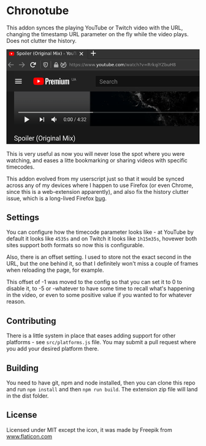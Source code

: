 # Chronotube
This addon synces the playing YouTube or Twitch video with the URL, changing the timestamp URL parameter on the fly while the video plays. Does not clutter the history.

![](demo.gif)

This is very useful as now you will never lose the spot where you were watching, and eases a litte bookmarking or sharing videos with specific timecodes.

This addon evolved from my userscript just so that it would be synced across any of my devices where I happen to use Firefox (or even Chrome, since this is a web-extension apparently), and also fix the history clutter issue, which is a long-lived Firefox [bug](https://bugzilla.mozilla.org/show_bug.cgi?id=753264).

## Settings
You can configure how the timecode parameter looks like - at YouTube by default it looks like `4535s` and on Twitch it looks like `1h15m35s`, hovewer both sites support both formats so now this is configurable.

Also, there is an offset setting.
I used to store not the exact second in the URL, but the one behind it, so that I definitely won't miss a couple of frames when reloading the page, for example.

This offset of -1 was moved to the config so that you can set it to 0 to disable it, to -5 or -whatever to have some time to recall what's happening in the video, or even to some positive value if you wanted to for whatever reason.

## Contributing
There is a little system in place that eases adding support for other platforms - see `src/platforms.js` file.
You may submit a pull request where you add your desired platform there.

## Building
You need to have git, npm and node installed, then you can clone this repo and run `npm install` and then `npm run build`.
The extension zip file will land in the dist folder.

## License
Licensed under MIT except the icon, it was made by Freepik from www.flaticon.com
